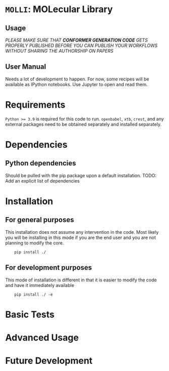 # `MOLLI`: MOLecular Library 

## Usage

*PLEASE MAKE SURE THAT **CONFORMER GENERATION CODE** GETS PROPERLY PUBLISHED BEFORE YOU CAN PUBLISH YOUR WORKFLOWS WITHOUT SHARING THE AUTHORSHIP ON PAPERS*

## User Manual

Needs a lot of development to happen. For now, some recipes will be available as IPython notebooks. Use Jupyter to open and read them.

# Requirements

`Python >= 3.9` is required for this code to run.
`openbabel`, `xtb`, `crest`, and any external packages need to be obtained separately and installed separately.

# Dependencies

## Python dependencies
Should be pulled with the pip package upon a default installation.
TODO: Add an explicit list of dependencies

##

# Installation

## For general purposes

This installation does not assume any intervention in the code. Most likely you will be installing in this mode if you are the end user and you are not planning to modify the core.
```
    pip install ./ 
```

## For development purposes

This mode of installation is different in that it is easier to modify the code and have it immediately available
```
    pip install ./ -e
```
# Basic Tests

# Advanced Usage

# Future Development


 
